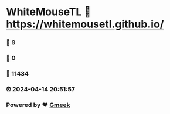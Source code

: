 # WhiteMouseTL :link: https://whitemousetl.github.io/ 
### :page_facing_up: [9](https://whitemousetl.github.io//tag.html) 
### :speech_balloon: 0 
### :hibiscus: 11434 
### :alarm_clock: 2024-04-14 20:51:57 
### Powered by :heart: [Gmeek](https://github.com/Meekdai/Gmeek)
